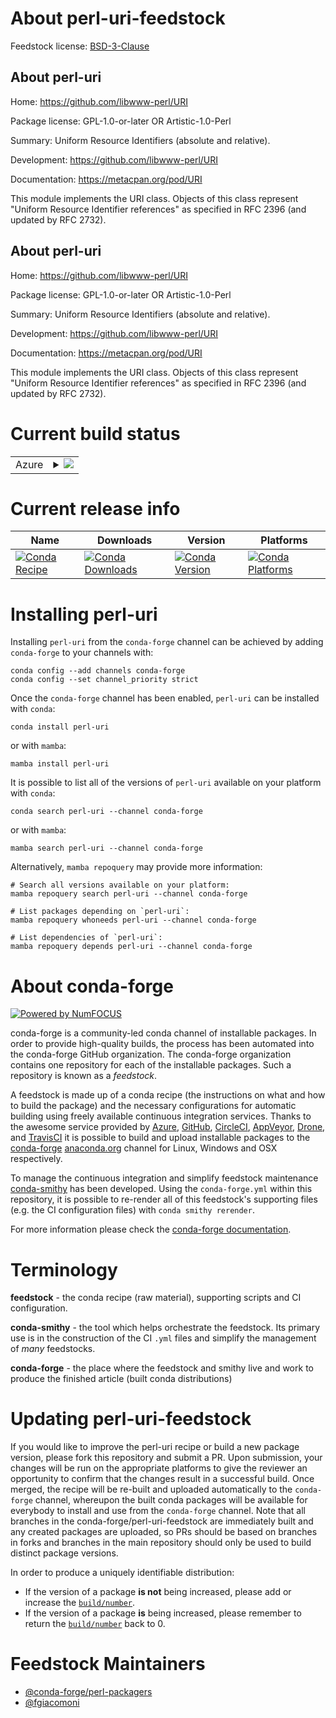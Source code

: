 About perl-uri-feedstock
========================

Feedstock license: [BSD-3-Clause](https://github.com/conda-forge/perl-uri-feedstock/blob/main/LICENSE.txt)


About perl-uri
--------------

Home: https://github.com/libwww-perl/URI

Package license: GPL-1.0-or-later OR Artistic-1.0-Perl

Summary: Uniform Resource Identifiers (absolute and relative).

Development: https://github.com/libwww-perl/URI

Documentation: https://metacpan.org/pod/URI

This module implements the URI class. Objects of this class represent "Uniform Resource Identifier references" as specified in RFC 2396 (and updated by RFC 2732).


About perl-uri
--------------

Home: https://github.com/libwww-perl/URI

Package license: GPL-1.0-or-later OR Artistic-1.0-Perl

Summary: Uniform Resource Identifiers (absolute and relative).

Development: https://github.com/libwww-perl/URI

Documentation: https://metacpan.org/pod/URI

This module implements the URI class. Objects of this class represent "Uniform Resource Identifier references" as specified in RFC 2396 (and updated by RFC 2732).


Current build status
====================


<table>
    
  <tr>
    <td>Azure</td>
    <td>
      <details>
        <summary>
          <a href="https://dev.azure.com/conda-forge/feedstock-builds/_build/latest?definitionId=19480&branchName=main">
            <img src="https://dev.azure.com/conda-forge/feedstock-builds/_apis/build/status/perl-uri-feedstock?branchName=main">
          </a>
        </summary>
        <table>
          <thead><tr><th>Variant</th><th>Status</th></tr></thead>
          <tbody><tr>
              <td>linux_64</td>
              <td>
                <a href="https://dev.azure.com/conda-forge/feedstock-builds/_build/latest?definitionId=19480&branchName=main">
                  <img src="https://dev.azure.com/conda-forge/feedstock-builds/_apis/build/status/perl-uri-feedstock?branchName=main&jobName=linux&configuration=linux%20linux_64_" alt="variant">
                </a>
              </td>
            </tr><tr>
              <td>linux_aarch64</td>
              <td>
                <a href="https://dev.azure.com/conda-forge/feedstock-builds/_build/latest?definitionId=19480&branchName=main">
                  <img src="https://dev.azure.com/conda-forge/feedstock-builds/_apis/build/status/perl-uri-feedstock?branchName=main&jobName=linux&configuration=linux%20linux_aarch64_" alt="variant">
                </a>
              </td>
            </tr><tr>
              <td>linux_ppc64le</td>
              <td>
                <a href="https://dev.azure.com/conda-forge/feedstock-builds/_build/latest?definitionId=19480&branchName=main">
                  <img src="https://dev.azure.com/conda-forge/feedstock-builds/_apis/build/status/perl-uri-feedstock?branchName=main&jobName=linux&configuration=linux%20linux_ppc64le_" alt="variant">
                </a>
              </td>
            </tr><tr>
              <td>osx_64</td>
              <td>
                <a href="https://dev.azure.com/conda-forge/feedstock-builds/_build/latest?definitionId=19480&branchName=main">
                  <img src="https://dev.azure.com/conda-forge/feedstock-builds/_apis/build/status/perl-uri-feedstock?branchName=main&jobName=osx&configuration=osx%20osx_64_" alt="variant">
                </a>
              </td>
            </tr><tr>
              <td>osx_arm64</td>
              <td>
                <a href="https://dev.azure.com/conda-forge/feedstock-builds/_build/latest?definitionId=19480&branchName=main">
                  <img src="https://dev.azure.com/conda-forge/feedstock-builds/_apis/build/status/perl-uri-feedstock?branchName=main&jobName=osx&configuration=osx%20osx_arm64_" alt="variant">
                </a>
              </td>
            </tr>
          </tbody>
        </table>
      </details>
    </td>
  </tr>
</table>

Current release info
====================

| Name | Downloads | Version | Platforms |
| --- | --- | --- | --- |
| [![Conda Recipe](https://img.shields.io/badge/recipe-perl--uri-green.svg)](https://anaconda.org/conda-forge/perl-uri) | [![Conda Downloads](https://img.shields.io/conda/dn/conda-forge/perl-uri.svg)](https://anaconda.org/conda-forge/perl-uri) | [![Conda Version](https://img.shields.io/conda/vn/conda-forge/perl-uri.svg)](https://anaconda.org/conda-forge/perl-uri) | [![Conda Platforms](https://img.shields.io/conda/pn/conda-forge/perl-uri.svg)](https://anaconda.org/conda-forge/perl-uri) |

Installing perl-uri
===================

Installing `perl-uri` from the `conda-forge` channel can be achieved by adding `conda-forge` to your channels with:

```
conda config --add channels conda-forge
conda config --set channel_priority strict
```

Once the `conda-forge` channel has been enabled, `perl-uri` can be installed with `conda`:

```
conda install perl-uri
```

or with `mamba`:

```
mamba install perl-uri
```

It is possible to list all of the versions of `perl-uri` available on your platform with `conda`:

```
conda search perl-uri --channel conda-forge
```

or with `mamba`:

```
mamba search perl-uri --channel conda-forge
```

Alternatively, `mamba repoquery` may provide more information:

```
# Search all versions available on your platform:
mamba repoquery search perl-uri --channel conda-forge

# List packages depending on `perl-uri`:
mamba repoquery whoneeds perl-uri --channel conda-forge

# List dependencies of `perl-uri`:
mamba repoquery depends perl-uri --channel conda-forge
```


About conda-forge
=================

[![Powered by
NumFOCUS](https://img.shields.io/badge/powered%20by-NumFOCUS-orange.svg?style=flat&colorA=E1523D&colorB=007D8A)](https://numfocus.org)

conda-forge is a community-led conda channel of installable packages.
In order to provide high-quality builds, the process has been automated into the
conda-forge GitHub organization. The conda-forge organization contains one repository
for each of the installable packages. Such a repository is known as a *feedstock*.

A feedstock is made up of a conda recipe (the instructions on what and how to build
the package) and the necessary configurations for automatic building using freely
available continuous integration services. Thanks to the awesome service provided by
[Azure](https://azure.microsoft.com/en-us/services/devops/), [GitHub](https://github.com/),
[CircleCI](https://circleci.com/), [AppVeyor](https://www.appveyor.com/),
[Drone](https://cloud.drone.io/welcome), and [TravisCI](https://travis-ci.com/)
it is possible to build and upload installable packages to the
[conda-forge](https://anaconda.org/conda-forge) [anaconda.org](https://anaconda.org/)
channel for Linux, Windows and OSX respectively.

To manage the continuous integration and simplify feedstock maintenance
[conda-smithy](https://github.com/conda-forge/conda-smithy) has been developed.
Using the ``conda-forge.yml`` within this repository, it is possible to re-render all of
this feedstock's supporting files (e.g. the CI configuration files) with ``conda smithy rerender``.

For more information please check the [conda-forge documentation](https://conda-forge.org/docs/).

Terminology
===========

**feedstock** - the conda recipe (raw material), supporting scripts and CI configuration.

**conda-smithy** - the tool which helps orchestrate the feedstock.
                   Its primary use is in the construction of the CI ``.yml`` files
                   and simplify the management of *many* feedstocks.

**conda-forge** - the place where the feedstock and smithy live and work to
                  produce the finished article (built conda distributions)


Updating perl-uri-feedstock
===========================

If you would like to improve the perl-uri recipe or build a new
package version, please fork this repository and submit a PR. Upon submission,
your changes will be run on the appropriate platforms to give the reviewer an
opportunity to confirm that the changes result in a successful build. Once
merged, the recipe will be re-built and uploaded automatically to the
`conda-forge` channel, whereupon the built conda packages will be available for
everybody to install and use from the `conda-forge` channel.
Note that all branches in the conda-forge/perl-uri-feedstock are
immediately built and any created packages are uploaded, so PRs should be based
on branches in forks and branches in the main repository should only be used to
build distinct package versions.

In order to produce a uniquely identifiable distribution:
 * If the version of a package **is not** being increased, please add or increase
   the [``build/number``](https://docs.conda.io/projects/conda-build/en/latest/resources/define-metadata.html#build-number-and-string).
 * If the version of a package **is** being increased, please remember to return
   the [``build/number``](https://docs.conda.io/projects/conda-build/en/latest/resources/define-metadata.html#build-number-and-string)
   back to 0.

Feedstock Maintainers
=====================

* [@conda-forge/perl-packagers](https://github.com/orgs/conda-forge/teams/perl-packagers/)
* [@fgiacomoni](https://github.com/fgiacomoni/)

